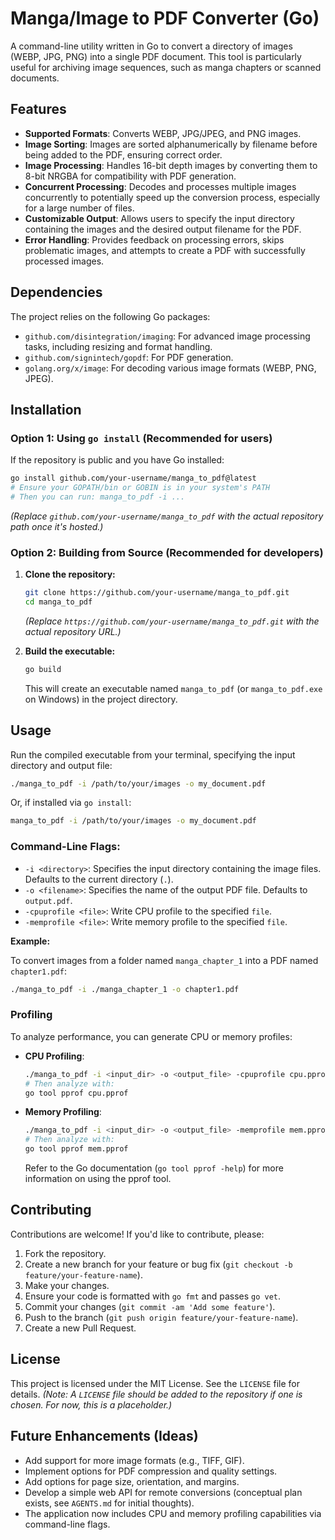 # Manga/Image to PDF Converter (Go)

A command-line utility written in Go to convert a directory of images (WEBP, JPG, PNG) into a single PDF document. This tool is particularly useful for archiving image sequences, such as manga chapters or scanned documents.

## Features

*   **Supported Formats**: Converts WEBP, JPG/JPEG, and PNG images.
*   **Image Sorting**: Images are sorted alphanumerically by filename before being added to the PDF, ensuring correct order.
*   **Image Processing**: Handles 16-bit depth images by converting them to 8-bit NRGBA for compatibility with PDF generation.
*   **Concurrent Processing**: Decodes and processes multiple images concurrently to potentially speed up the conversion process, especially for a large number of files.
*   **Customizable Output**: Allows users to specify the input directory containing the images and the desired output filename for the PDF.
*   **Error Handling**: Provides feedback on processing errors, skips problematic images, and attempts to create a PDF with successfully processed images.

## Dependencies

The project relies on the following Go packages:

*   `github.com/disintegration/imaging`: For advanced image processing tasks, including resizing and format handling.
*   `github.com/signintech/gopdf`: For PDF generation.
*   `golang.org/x/image`: For decoding various image formats (WEBP, PNG, JPEG).

## Installation

### Option 1: Using `go install` (Recommended for users)

If the repository is public and you have Go installed:
```bash
go install github.com/your-username/manga_to_pdf@latest
# Ensure your GOPATH/bin or GOBIN is in your system's PATH
# Then you can run: manga_to_pdf -i ...
```
*(Replace `github.com/your-username/manga_to_pdf` with the actual repository path once it's hosted.)*

### Option 2: Building from Source (Recommended for developers)

1.  **Clone the repository:**
    ```bash
    git clone https://github.com/your-username/manga_to_pdf.git
    cd manga_to_pdf
    ```
    *(Replace `https://github.com/your-username/manga_to_pdf.git` with the actual repository URL.)*

2.  **Build the executable:**
    ```bash
    go build
    ```
    This will create an executable named `manga_to_pdf` (or `manga_to_pdf.exe` on Windows) in the project directory.

## Usage

Run the compiled executable from your terminal, specifying the input directory and output file:

```bash
./manga_to_pdf -i /path/to/your/images -o my_document.pdf
```

Or, if installed via `go install`:
```bash
manga_to_pdf -i /path/to/your/images -o my_document.pdf
```

### Command-Line Flags:

*   `-i <directory>`: Specifies the input directory containing the image files. Defaults to the current directory (`.`).
*   `-o <filename>`: Specifies the name of the output PDF file. Defaults to `output.pdf`.
*   `-cpuprofile <file>`: Write CPU profile to the specified `file`.
*   `-memprofile <file>`: Write memory profile to the specified `file`.

**Example:**

To convert images from a folder named `manga_chapter_1` into a PDF named `chapter1.pdf`:
```bash
./manga_to_pdf -i ./manga_chapter_1 -o chapter1.pdf
```

### Profiling

To analyze performance, you can generate CPU or memory profiles:

*   **CPU Profiling**:
    ```bash
    ./manga_to_pdf -i <input_dir> -o <output_file> -cpuprofile cpu.pprof
    # Then analyze with:
    go tool pprof cpu.pprof
    ```

*   **Memory Profiling**:
    ```bash
    ./manga_to_pdf -i <input_dir> -o <output_file> -memprofile mem.pprof
    # Then analyze with:
    go tool pprof mem.pprof
    ```
    Refer to the Go documentation (`go tool pprof -help`) for more information on using the pprof tool.

## Contributing

Contributions are welcome! If you'd like to contribute, please:

1.  Fork the repository.
2.  Create a new branch for your feature or bug fix (`git checkout -b feature/your-feature-name`).
3.  Make your changes.
4.  Ensure your code is formatted with `go fmt` and passes `go vet`.
5.  Commit your changes (`git commit -am 'Add some feature'`).
6.  Push to the branch (`git push origin feature/your-feature-name`).
7.  Create a new Pull Request.

## License

This project is licensed under the MIT License. See the `LICENSE` file for details.
*(Note: A `LICENSE` file should be added to the repository if one is chosen. For now, this is a placeholder.)*

## Future Enhancements (Ideas)

*   Add support for more image formats (e.g., TIFF, GIF).
*   Implement options for PDF compression and quality settings.
*   Add options for page size, orientation, and margins.
*   Develop a simple web API for remote conversions (conceptual plan exists, see `AGENTS.md` for initial thoughts).
*   The application now includes CPU and memory profiling capabilities via command-line flags.
